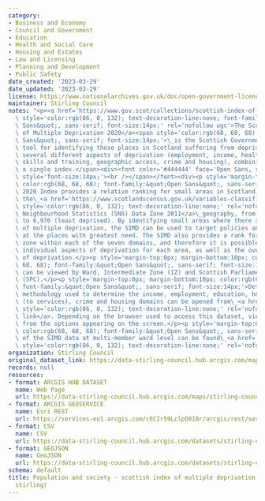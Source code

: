 ```yaml
---
category:
- Business and Economy
- Council and Government
- Education
- Health and Social Care
- Housing and Estates
- Law and Licensing
- Planning and Development
- Public Safety
date_created: '2023-03-29'
date_updated: '2023-03-29'
license: https://www.nationalarchives.gov.uk/doc/open-government-licence/version/3/
maintainer: Stirling Council
notes: "<p><a href='https://www.gov.scot/collections/scottish-index-of-multiple-deprivation-2020/'\
  \ style='color:rgb(86, 0, 132); text-decoration-line:none; font-family:&quot;Open\
  \ Sans&quot;, sans-serif; font-size:14px;' rel='nofollow ugc'>The Scottish Index\
  \ of Multiple Deprivation 2020</a><span style='color:rgb(68, 68, 68); font-family:&quot;Open\
  \ Sans&quot;, sans-serif; font-size:14px;'>\_is the Scottish Government\u2019s official\
  \ tool for identifying those places in Scotland suffering from deprivation. It incorporates\
  \ several different aspects of deprivation (employment, income, health, education,\
  \ skills and training, geographic access, crime and housing), combining them into\
  \ a single index.</span><div><font color='#444444' face='Open Sans, sans-serif'><span\
  \ style='font-size:14px;'><br /></span></font><div><p style='margin-top:0px; margin-bottom:10px;\
  \ color:rgb(68, 68, 68); font-family:&quot;Open Sans&quot;, sans-serif; font-size:14px;'>The\
  \ 2020 Index provides a relative ranking for small areas in Scotland, defined by\
  \ the\_<a href='https://www.scotlandscensus.gov.uk/variables-classification/sns-data-zone-2011#:~:text=The%20data%20zone%20geography%20covers,around%20500%20to%201%2C000%20residents.'\
  \ style='color:rgb(86, 0, 132); text-decoration-line:none;' rel='nofollow ugc'>Scottish\
  \ Neighbourhood Statistics (SNS) Data Zone 2011</a>\_geography, from 1 (most deprived)\
  \ to 6,976 (least deprived). By identifying small areas where there are concentrations\
  \ of multiple deprivation, the SIMD can be used to target policies and resources\
  \ at the places with greatest need. The SIMD also provides a rank for each data\
  \ zone within each of the seven domains, and therefore it is possible to look at\
  \ individual aspects of deprivation for each area, as well as the overall level\
  \ of deprivation.</p><p style='margin-top:0px; margin-bottom:10px; color:rgb(68,\
  \ 68, 68); font-family:&quot;Open Sans&quot;, sans-serif; font-size:14px;'>The dataset\
  \ can be viewed by Ward, Intermediate Zone (IZ) and Scottish Parliamentary Constituency\
  \ (SPC).</p><p style='margin-top:0px; margin-bottom:10px; color:rgb(68, 68, 68);\
  \ font-family:&quot;Open Sans&quot;, sans-serif; font-size:14px;'>Details of the\
  \ methodology used to determine the income, employment, education, health, access\
  \ (to services), crime and housing domains can be opened from\_<a href='https://data.stirling.gov.uk/dataset/41f3da13-b458-4e31-88a3-501bc684ee61/resource/1d9627a9-c7d2-48a6-a67e-e9a66b581716/download/simd-2020-domains-methodology.pdf'\
  \ style='color:rgb(86, 0, 132); text-decoration-line:none;' rel='nofollow ugc'>this\
  \ link</a>. Depending on the browser used to access this dataset, view the document\
  \ from the options appearing on the screen.</p><p style='margin-top:0px; margin-bottom:10px;\
  \ color:rgb(68, 68, 68); font-family:&quot;Open Sans&quot;, sans-serif; font-size:14px;'>Analysis\
  \ of the SIMD data at multi-member ward level can be found\_<a href='https://multi-ward-profiles-stirling.hub.arcgis.com/pages/council-overview'\
  \ style='color:rgb(86, 0, 132); text-decoration-line:none;' rel='nofollow ugc'>here</a>.</p></div></div></p>"
organization: Stirling Council
original_dataset_link: https://data-stirling-council.hub.arcgis.com/maps/stirling-council::population-and-society-scottish-index-of-multiple-deprivation-no-geometry-stirling
records: null
resources:
- format: ARCGIS HUB DATASET
  name: Web Page
  url: https://data-stirling-council.hub.arcgis.com/maps/stirling-council::population-and-society-scottish-index-of-multiple-deprivation-no-geometry-stirling
- format: ARCGIS GEOSERVICE
  name: Esri REST
  url: https://services-eu1.arcgis.com/cECIr59LclpO818r/arcgis/rest/services/population%20and%20society%20-%20scottish%20index%20of%20multiple%20deprivation%20(no%20geometry%20stirling)/FeatureServer/0
- format: CSV
  name: CSV
  url: https://data-stirling-council.hub.arcgis.com/datasets/stirling-council::population-and-society-scottish-index-of-multiple-deprivation-no-geometry-stirling.csv?outSR=%7B%22latestWkid%22%3A3857%2C%22wkid%22%3A102100%7D
- format: GEOJSON
  name: GeoJSON
  url: https://data-stirling-council.hub.arcgis.com/datasets/stirling-council::population-and-society-scottish-index-of-multiple-deprivation-no-geometry-stirling.geojson?outSR=%7B%22latestWkid%22%3A3857%2C%22wkid%22%3A102100%7D
schema: default
title: Population and society - scottish index of multiple deprivation (no geometry
  stirling)
---
```

